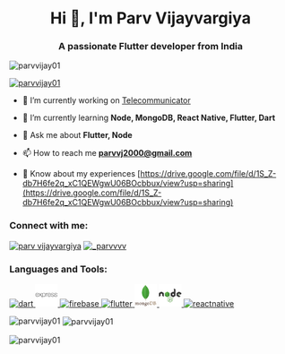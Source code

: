 <h1 align="center">Hi 👋, I'm Parv Vijayvargiya</h1>
<h3 align="center">A passionate Flutter developer from India</h3>

<p align="left"> <img src="https://komarev.com/ghpvc/?username=parvvijay01&label=Profile%20views&color=0e75b6&style=flat" alt="parvvijay01" /> </p>

<p align="left"> <a href="https://github.com/ryo-ma/github-profile-trophy"><img src="https://github-profile-trophy.vercel.app/?username=parvvijay01" alt="parvvijay01" /></a> </p>

- 🔭 I’m currently working on [Telecommunicator](https://github.com/ParvVijay01/telecommunicator)

- 🌱 I’m currently learning **Node, MongoDB, React Native, Flutter, Dart**

- 💬 Ask me about **Flutter, Node**

- 📫 How to reach me **parvvj2000@gmail.com**

- 📄 Know about my experiences [https://drive.google.com/file/d/1S_Z-db7H6fe2q_xC1QEWgwU06BOcbbux/view?usp=sharing](https://drive.google.com/file/d/1S_Z-db7H6fe2q_xC1QEWgwU06BOcbbux/view?usp=sharing)

<h3 align="left">Connect with me:</h3>
<p align="left">
<a href="https://linkedin.com/in/parv vijayvargiya" target="blank"><img align="center" src="https://raw.githubusercontent.com/rahuldkjain/github-profile-readme-generator/master/src/images/icons/Social/linked-in-alt.svg" alt="parv vijayvargiya" height="30" width="40" /></a>
<a href="https://instagram.com/_parvvvv" target="blank"><img align="center" src="https://raw.githubusercontent.com/rahuldkjain/github-profile-readme-generator/master/src/images/icons/Social/instagram.svg" alt="_parvvvv" height="30" width="40" /></a>
</p>

<h3 align="left">Languages and Tools:</h3>
<p align="left"> <a href="https://dart.dev" target="_blank" rel="noreferrer"> <img src="https://www.vectorlogo.zone/logos/dartlang/dartlang-icon.svg" alt="dart" width="40" height="40"/> </a> <a href="https://expressjs.com" target="_blank" rel="noreferrer"> <img src="https://raw.githubusercontent.com/devicons/devicon/master/icons/express/express-original-wordmark.svg" alt="express" width="40" height="40"/> </a> <a href="https://firebase.google.com/" target="_blank" rel="noreferrer"> <img src="https://www.vectorlogo.zone/logos/firebase/firebase-icon.svg" alt="firebase" width="40" height="40"/> </a> <a href="https://flutter.dev" target="_blank" rel="noreferrer"> <img src="https://www.vectorlogo.zone/logos/flutterio/flutterio-icon.svg" alt="flutter" width="40" height="40"/> </a> <a href="https://www.mongodb.com/" target="_blank" rel="noreferrer"> <img src="https://raw.githubusercontent.com/devicons/devicon/master/icons/mongodb/mongodb-original-wordmark.svg" alt="mongodb" width="40" height="40"/> </a> <a href="https://nodejs.org" target="_blank" rel="noreferrer"> <img src="https://raw.githubusercontent.com/devicons/devicon/master/icons/nodejs/nodejs-original-wordmark.svg" alt="nodejs" width="40" height="40"/> </a> <a href="https://reactnative.dev/" target="_blank" rel="noreferrer"> <img src="https://reactnative.dev/img/header_logo.svg" alt="reactnative" width="40" height="40"/> </a> </p>

<p><img align="left" src="https://github-readme-stats.vercel.app/api/top-langs?username=parvvijay01&show_icons=true&locale=en&layout=compact" alt="parvvijay01" /></p>

<p>&nbsp;<img align="center" src="https://github-readme-stats.vercel.app/api?username=parvvijay01&show_icons=true&locale=en" alt="parvvijay01" /></p>

<p><img align="center" src="https://github-readme-streak-stats.herokuapp.com/?user=parvvijay01&" alt="parvvijay01" /></p>
